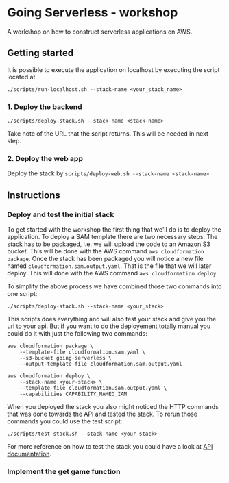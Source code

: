 # Going Serverless - workshop
A workshop on how to construct serverless applications on AWS.


## Getting started

It is possible to execute the application on localhost by executing the script located at

```
./scripts/run-localhost.sh --stack-name <your_stack_name>
```


### 1. Deploy the backend

```
./scripts/deploy-stack.sh --stack-name <stack-name>
```

Take note of the URL that the script returns. This will be needed in next step.


### 2. Deploy the web app

Deploy the stack by `scripts/deploy-web.sh --stack-name <stack-name>`

## Instructions

### Deploy and test the initial stack

To get started with the workshop the first thing that we'll do is to deploy the
application. To deploy a SAM template there are two necessary steps. The stack
has to be packaged, i.e. we will upload the code to an Amazon S3 bucket. This
will be done with the AWS command `aws cloudformation package`. Once the stack
has been packaged you will notice a new file named  `cloudformation.sam.output.yaml`.
That is the file that we will later deploy. This will done with the AWS command
`aws cloudformation deploy`.

To simplify the above process we have combined those two commands into one
script:

```
./scripts/deploy-stack.sh --stack-name <your_stack>
```

This scripts does everything and will also test your stack and give you the url
to your api. But if you want to do the deployement totally manual you could do
it with just the following two commands:

```
aws cloudformation package \
    --template-file cloudformation.sam.yaml \
    --s3-bucket going-serverless \
    --output-template-file cloudformation.sam.output.yaml

aws cloudformation deploy \
    --stack-name <your-stack> \
    --template-file cloudformation.sam.output.yaml \
    --capabilities CAPABILITY_NAMED_IAM
```

When you deployed the stack you also might noticed the HTTP commands that was
done towards the API and tested the stack. To rerun those commands you could
use the test script:

```
./scripts/test-stack.sh --stack-name <your-stack>
```

For more reference on how to test the stack you could have a look at [API documentation](docs/rest-api.md).

### Implement the get game function
